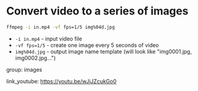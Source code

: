 # Convert video to a series of images

```bash
ffmpeg -i in.mp4 -vf fps=1/5 img%04d.jpg
```

- `-i in.mp4` - input video file
- `-vf fps=1/5` - create one image every 5 seconds of video
- `img%04d.jpg` - output image name template (will look like "img0001.jpg, img0002.jpg...")

group: images


link_youtube: https://youtu.be/wJiJZcukGo0
